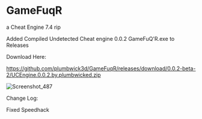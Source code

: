 # GameFuqR
a Cheat Engine 7.4 rip
  


Added Compiled Undetected Cheat engine 0.0.2 GameFuQ'R.exe to Releases 


Download Here:


https://github.com/plumbwick3d/GameFuqR/releases/download/0.0.2-beta-2/UCEngine.0.0.2.by.plumbwicked.zip

![Screenshot_487](https://user-images.githubusercontent.com/62859332/164878639-a0e80cca-748a-4732-a17b-7f3ce107ed94.png)


Change Log:

Fixed Speedhack
